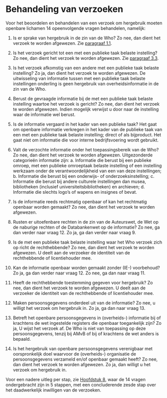 # Behandeling van verzoeken 

Voor het beoordelen en behandelen van een verzoek om hergebruik moeten openbare lichamen 14 opeenvolgende vragen behandelen, namelijk:

1.	Is er sprake van hergebruik in de zin van de Who? Zo nee, dan dient het verzoek te worden afgewezen. 
Zie [paragraaf 1.1](#wat-is-het-wettelijk-kader-voor-hergebruik-van-overheidsinformatie).

2.	Is het verzoek gericht tot een met een publieke taak belaste instelling? Zo nee, dan dient het verzoek te worden afgewezen. 
Zie [paragraaf 3.3](#welke-organisaties-vallen-onder-de-term-publiek-gefinancierde-onderzoeksorganisaties). 

3.	Is het verzoek afkomstig van een andere met een publieke taak belaste instelling? Zo ja, dan dient het verzoek te worden afgewezen. 
De uitwisseling van informatie tussen met een publieke taak belaste instellingen onderling is geen hergebruik van overheidsinformatie in de zin van de Who. 

4.	Berust de gevraagde informatie bij de met een publieke taak belaste instelling waartoe het verzoek is gericht? Zo nee, dan dient het verzoek te worden afgewezen. 
Indien mogelijk verwijst u door naar de instelling waar de informatie wel berust.

5.	Is de informatie vergaard in het kader van een publieke taak?
Het gaat om openbare informatie verkregen in het kader van de publieke taak van een met een publieke taak belaste instelling; direct of als bijproduct. Het gaat niet om informatie die voor interne bedrijfsvoering wordt gebruikt.

6.	Valt de verzochte informatie onder het toepassingsbereik van de Who? Zo nee, dan dient het verzoek te worden afgewezen. 
Uitgezonderde categorieën informatie zijn:
a.	Informatie die berust bij een publieke omroep, met een publieke omroeptaak belaste instelling of een instelling werkzaam onder de verantwoordelijkheid van een van deze instellingen;
b.	Informatie die berust bij een onderwijs- of onderzoeksinstelling;
c.	Informatie die berust bij andere culturele instellingen dan musea, bibliotheken (inclusief universiteitsbibliotheken) en archieven;
d.	Informatie die slechts logo’s of wapens en insignes of bevat.

7.	Is de informatie reeds rechtmatig openbaar of kan het rechtmatig openbaar worden gemaakt? Zo nee, dan dient het verzoek te worden afgewezen. 

8.	Rusten er uitoefenbare rechten in de zin van de Auteurswet, de Wet op de naburige rechten of de Databankenwet op de informatie? Zo nee, ga dan verder naar vraag 12. Zo ja, ga dan verder naar vraag 9. 

9.	Is de met een publieke taak belaste instelling waar het Who verzoek zich op richt de rechthebbende? Zo nee, dan dient het verzoek te worden afgewezen.
U deelt aan de verzoeker de identiteit van de rechthebbende of licentiehouder mee.

10.	Kan de informatie openbaar worden gemaakt zonder (IE-) voorbehoud? Zo ja, ga dan verder naar vraag 12. Zo nee, ga dan naar vraag 11. 

11.	Heeft de rechthebbende toestemming gegeven voor hergebruik? Zo nee, dan dient het verzoek te worden afgewezen.
U deelt aan de verzoeker de identiteit van de rechthebbende of licentiehouder mee.

12.	Maken persoonsgegevens onderdeel uit van de informatie?  Zo nee, u willigt het verzoek om hergebruik in. Zo ja, ga dan naar vraag 13. 

13.	Betreft het openbare persoonsgegevens in (overheids-) informatie bij of krachtens de wet ingestelde registers die openbaar toegankelijk zijn? Zo ja, U wijst het verzoek af. 
De Who is niet van toepassing op deze persoonsgegevens, tenzij bij AMvB of bij of krachtens de wet anders is bepaald.

14.	Is het hergebruik van openbare persoonsgegevens verenigbaar met oorspronkelijk doel waarvoor de (overheids-) organisatie de persoonsgegevens verzameld en/of openbaar gemaakt heeft?  Zo nee, dan dient het verzoek te worden afgewezen. Zo ja, dan willigt u het verzoek om hergebruik in. 

Voor een nadere uitleg per stap, zie [Hoofdstuk 8](#stap1), waar de 14 vragen ondergebracht zijn in 5 stappen, met een concluderende zesde stap over het daadwerkelijk inwilligen van de verzoeken.

